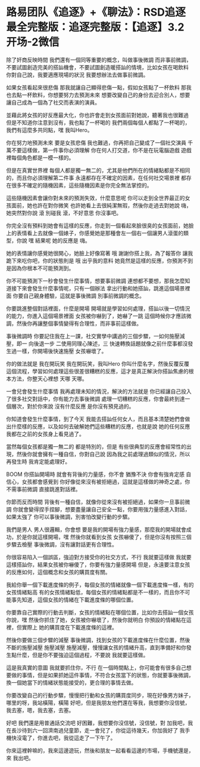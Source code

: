 # 路易团队《追逐》+《聊法》：RSD追逐最全完整版：追逐完整版：【追逐】3.2开场-2微信

除了奸商反映時間 我們還有一個同等重要的概念，叫做事後微調 而非事前微調，不要試圖創造完美的搭訕機會，不要試圖創造暖搭訕的情境，比如女孩在喝飲料 你對自己說，我要適應現場的狀況 我要想辦法去做事前微調。

如果女孩看起來很悲傷 那我就讓自己顯得悲傷一點，假如女孩點了一杯飲料 那我也去點一杯飲料，你想要努力去預測未來 想要改變自己的身份去迎合別人，想要讓自己成為一個為了社交而表演的演員。

並藉此將女孩的好反應最大化，你也許會走到女孩面前對她說，聽著我也很難過 但是不知道你注意到沒有，我也點了一杯喝的 我們兩個每個人都點了一杯喝的，我們有這麼多共同點，嘿 我叫Hero。

你在努力地預測未來 要是女孩悲傷 我也難過，你再把自己變成了一個社交演員 千萬不要這樣做，第一件事你必須理解 你在何人打交道，你不是在玩電腦遊戲 遊戲裡每個角色都是一模一樣的。

但是在真實世界裡 每個人都是獨一無二的，尤其是他們所在的情緒點都是不相同的，而且你必須理解第二件事 永遠都存在不確定的因素，在任何社交場景裡 都存在很多不確定的隨機因素，這些隨機因素是你完全無法掌控的。

這些隨機因素會讓你對未來的預測失效，什麼意思呢 你可以走到全世界最正的女孩面前，她也許在對你微笑 也許她看上去很純潔無瑕，然後你走過去對她說 嗨，她突然對你說 滾 別碰我 滾，不好意思 你沒事吧。

你完全沒有預料到她會有這樣的反應，你走到一個看起來臉很臭的女孩面前，她臉上的表情看上去就像一個婊子，你感覺她是那種會左一個右一個讓男人滾蛋的類型，你說 嘿 結果呢 她的反應是 嗨。

她的表情讓你感覺她很開心，她臉上好像寫著 哦 謝謝你搭上我，為了報答你 讓我跪下來吃你吧，你的狀態則是 哦 出乎我的意料 她竟然是這樣的反應，你預測不到是因為你根本不可能預測到。

你不可能預測下一秒會發生什麼事情，想要事前微調 連想都不要想，那我怎麼知道接下來會發生什麼事情呢，只有一個辦法 拿出行動和她搭訕，跳進這個場景裡面 你要自己親身體驗，這就是事後微調 別事前微調的概念。

你要跳進整個對話裡面，什麼是開場 開場就是學習如何處理，搭訕以後一切情況的能力，你進入這個場景裡面 女孩被你嚇到了，她嚇了一跳 這個時候你才應該微調，然後你再讓整個事情變得有合理性，而非事前這樣做。

事後微調時 你要記住我在上一課，社交實學中講過的三個步驟，一如何施壓減壓，即一 向後退一步 二使用同理心陳述，三 快速轉換話題就像之前什麼事都沒發生過一樣，你開場後快速施壓 女孩嚇壞了。

你的做法就是 我在開玩笑 我在開玩笑，我叫Hero 你叫什麼名字，然後反覆反覆這個流程，學習如何處理這些很差很糟糕的反應，這才是真正解決你搭訕焦慮的根本方法，你整天心裡想 天哪 天哪。

一會兒會發生什麼事情 我再處理未知的情況，解決的方法就是 你已經讓自己投入了很多社交對話中，你有能力去事後微調 處理一切糟糕的反應，你會最終到達一個層次，對於你來說 沒有什麼反應 是你沒有預見過的。

你知道會發生什麼事情，到了今天 我能去搭訕任何女人，而且基本清楚她們會做出什麼樣的反應，以及如何去破解她們這些糟糕的反應，也就是說 她的任何反應 我都在之前的女孩身上看見過了。

當然每個女孩都是獨一無二的 都是特別的，但是 有些很典型的反應會經常性的出現，然後你就會擁有一種自信，你對自己說 因為我之前處理過類似的情況，所以再發生時 我肯定能處理好。

BOOM 你搭訕開場時 就會有背後的力量感，你不會 猶豫不決 你會有強肯定感 自信心，女孩都會感覺到 你好像從來沒有被拒絕過，這就是這樣做的神奇之處，你不需事前微調 直接跳進對話裡。

你節而反而時間 背後有一種自信，就像你從來沒有被拒絕過，如果你一旦事前微調 你就會變得捏手捏腳，想要盡量讓自己安全一點，你要用強力量感進入對話，如果太強了 你可以事後微調，別害怕改變行動的步驟。

我們是男人 男人很邏輯，你會想 要是我的開場有強力量感，那麼我的開場就會成功，於是你就這樣開場，嘿 然後你就看到女孩 女孩嚇傻了，但是你沒有按照三個步驟去檢壓 事後微調，沒有讓對話更有合理性。

你很容易陷入一個誤區，強迫對方接受你的社交方式，不行 我就要這樣做 我就要這樣搭訕你，結果女孩被你嚇傻了，你要有強力量感開場 但是，永遠要注意女孩的反應如何，這個概念和女孩的購買度有關。

我給你舉一個下載進度條的例子，每個女孩的情緒就像一個下載進度條一樣，有的女孩情緒點高 有的女孩情緒點低，每個女孩的情緒點都是不一樣的，而且你不可能事先知道，這個女孩的情緒在下載進度條的哪個位置。

你要靠自己實際的行動去判斷，女孩的情緒點在哪個位置，比如你去搭訕一個女孩 你說，嘿 然後你抓住了她，女孩被你嚇壞了，然後你就明白 你預設的情緒點在這裡，但實際上 她的購買度在下載進度條的這裡。

然後你要做三個步驟的減壓 事後微調，找到女孩的下載進度條在什麼位置，然後不斷的施壓減壓 施壓減壓 施壓減壓，慢慢讓女孩的情緒升高，直到準備好和你發生點什麼，但是你不要強迫這個過程，不要說 我就要這樣做。

這是我真實的意圖 我就要抓住你，不行 在一個時間點上，你可能會有很多自己想要做的事情，但是如果抓她這件事情，不符合女孩當下的狀態，你就要事後微調，換一個她當下的情緒狀態能接受的，更合理的事情去做。

你要改變自己的行動步驟，慢慢把行動和女孩的購買度同步，現在好像男方妹子，哪里的呀，我站橫陽，橫陽 好吧，但是我朋友他們還在等我，我想要你沒信號，我去塞，嗯，我去塞，去塞。

好吧 我們還是用普通話交流吧 好困難，我想要你沒信號，沒信號，對 加我吧，我在長沙待到六一回濟南過兒童節，走一會兒了，你從這待幾天，你加我好了 我手機快沒電了，你進去吧，我從這走了一下午了。

你來這裡幹嘛的，我來這邊遊玩，然後和朋友一起看看這邊的市場，手機號還是，來 我出吧。